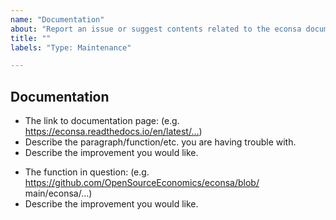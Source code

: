```yaml
---
name: "Documentation"
about: "Report an issue or suggest contents related to the econsa documentation."
title: ""
labels: "Type: Maintenance"

---
```


## Documentation

<!-- If this is an issue with the current documentation:
(e.g. incomplete/inaccurate docstring, unclear explanation in any part of the
documentation) -->

-   The link to documentation page: (e.g. https://econsa.readthedocs.io/en/latest/…)
-   Describe the paragraph/function/etc. you are having trouble with.
-   Describe the improvement you would like.

<!-- If this is an idea or a request for content: -->

-   The function in question: (e.g. https://github.com/OpenSourceEconomics/econsa/blob/  main/econsa/…)
-   Describe the improvement you would like.
